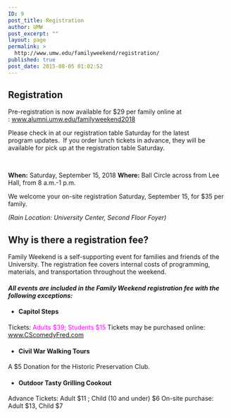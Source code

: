 ```yaml
---
ID: 9
post_title: Registration
author: UMW
post_excerpt: ""
layout: page
permalink: >
  http://www.umw.edu/familyweekend/registration/
published: true
post_date: 2015-08-05 01:02:52
---
```

<h2>Registration</h2>
Pre-registration is now available for $29 per family online at : <a href="http://www.alumni.umw.edu/familyweekend2018">www.alumni.umw.edu/familyweekend2018</a>

Please check in at our registration table Saturday for the latest program updates.  If you order lunch tickets in advance, they will be available for pick up at the registration table Saturday.

&nbsp;

<strong>When:</strong> Saturday, September 15, 2018
<strong>Where:</strong> Ball Circle across from Lee Hall, from 8 a.m.-1 p.m.

We welcome your on-site registration Saturday, September 15, for $35 per family.

<em>(Rain Location: University Center, Second Floor Foyer)</em>
<h2>Why is there a registration fee?</h2>
Family Weekend is a self-supporting event for families and friends of the University. The registration fee covers internal costs of programming, materials, and transportation throughout the weekend.
<h4><em>All events are included in the Family Weekend registration fee with the following exceptions:</em></h4>
<ul>
 	<li>
<h4><strong>Capitol Steps</strong></h4>
</li>
</ul>
Tickets:<span style="color: #ff00ff"> Adults $39; Students $15</span>
Tickets may be purchased online: <a href="http://www.cscomedyfred.com/">www.CScomedyFred.com</a>
<ul>
 	<li>
<h4><strong>Civil War Walking Tours</strong></h4>
</li>
</ul>
A $5 Donation for the Historic Preservation Club.
<ul>
 	<li>
<h4><strong>Outdoor Tasty Grilling Cookout</strong></h4>
</li>
</ul>
Advance Tickets: Adult $11 ; Child (10 and under) $6
On-site purchase: Adult $13, Child $7

&nbsp;